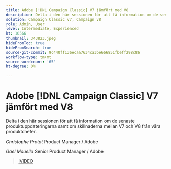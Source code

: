 ```yaml
---
title: Adobe [!DNL Campaign Classic] V7 jämfört med V8
description: Delta i den här sessionen för att få information om de senaste produktuppdateringarna samt om skillnaderna mellan V7 och V8 från våra produktchefer.
solution: Campaign Classic v7, Campaign v8
role: Admin, User
level: Intermediate, Experienced
kt: 10566
thumbnail: 343823.jpeg
hideFromToc: true
hideFromSearch: true
source-git-commit: 9c440ff136ecaa7634ca3be666851fbeff298c86
workflow-type: tm+mt
source-wordcount: '65'
ht-degree: 0%

---
```


# Adobe [!DNL Campaign Classic] V7 jämfört med V8

Delta i den här sessionen för att få information om de senaste produktuppdateringarna samt om skillnaderna mellan V7 och V8 från våra produktchefer.

*Christophe Protat* Product Manager / Adobe

*Gael Mouello* Senior Product Manager / Adobe

>[!VIDEO](https://video.tv.adobe.com/v/343823/?quality=12&learn=on)
